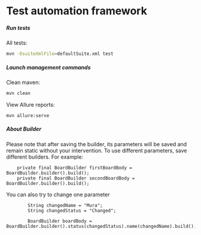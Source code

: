 # Test automation framework



##### Run tests
All tests:
```bash
mvn -DsuiteXmlFile=defaultSuite.xml test
```

##### Launch management commands
Clean maven:
```bash
mvn clean
```
View Allure reports:
```bash
mvn allure:serve
```

##### About Builder

Please note that after saving the builder, its parameters will be saved and remain static without your intervention. To use different parameters, save different builders. For example:
```
    private final BoardBuilder firstBoardBody = BoardBuilder.builder().build();
    private final BoardBuilder secondBoardBody = BoardBuilder.builder().build();
```

You can also try to change one parameter
```
        String changedName = "Mura";
        String changedStatus = "Changed";

        BoardBuilder boardBody = BoardBuilder.builder().status(changedStatus).name(changedName).build();
```
